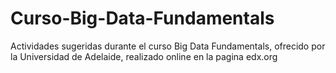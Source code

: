 # Curso-Big-Data-Fundamentals
Actividades sugeridas durante el curso Big Data Fundamentals, ofrecido por la Universidad de Adelaide, realizado online en la pagina edx.org
